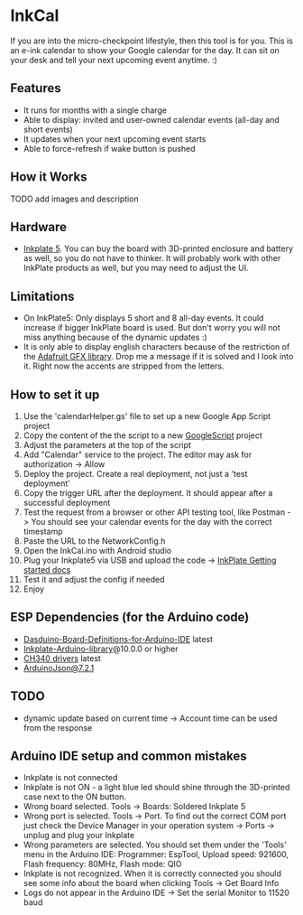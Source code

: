 # InkCal

If you are into the micro-checkpoint lifestyle, then this tool is for you.
This is an e-ink calendar to show your Google calendar for the day. It can sit on your desk and tell your next upcoming event anytime. :)

## Features
- It runs for months with a single charge
- Able to display: invited and user-owned calendar events (all-day and short events)
- It updates when your next upcoming event starts
- Able to force-refresh if wake button is pushed 

## How it Works
TODO add images and description

##  Hardware
- [Inkplate 5](https://soldered.com/product/soldered-inkplate-5-gen2/). You can buy the board with 3D-printed enclosure and battery as well, so you do not have to thinker. It will probably work with other  InkPlate products as well, but you may need to adjust the UI.

## Limitations
- On InkPlate5: Only displays 5 short and 8 all-day events. It could increase if bigger InkPlate board is used. But don't worry you will not miss anything because of the dynamic updates :)
- It is only able to display english characters because of the restriction of the [Adafruit GFX library](https://github.com/adafruit/Adafruit-GFX-Library). Drop me a message if it is solved and I look into it. Right now the accents are stripped from the letters.

## How to set it up
1. Use the 'calendarHelper.gs' file to set up a new Google App Script project
2. Copy the content of the the script to a new [GoogleScript](https://script.google.com/) project 
3. Adjust the parameters at the top of the script
4. Add "Calendar" service to the project. The editor may ask for authorization -> Allow
5. Deploy the project. Create a real deployment, not just a 'test deployment'
6. Copy the trigger URL after the deployment. It should appear after a successful deployment
7. Test the request from a browser or other API testing tool, like Postman -> You should see your calendar events for the day with the correct timestamp
8. Paste the URL to the NetworkConfig.h
9. Open the InkCal.ino with Android studio
10. Plug your Inkplate5 via USB and upload the code -> [InkPlate Getting started docs](https://inkplate.readthedocs.io/en/latest/get-started.html)
11. Test it and adjust the config if needed
12. Enjoy

## ESP Dependencies (for the Arduino code)
- [Dasduino-Board-Definitions-for-Arduino-IDE](https://github.com/SolderedElectronics/Dasduino-Board-Definitions-for-Arduino-IDE) latest
- [Inkplate-Arduino-library](https://github.com/SolderedElectronics/Inkplate-Arduino-library)@10.0.0 or higher
- [CH340 drivers](https://soldered.com/learn/ch340-driver-installation-croduino-basic3-nova2/) latest
- ArduinoJson@7.2.1

## TODO
- dynamic update based on current time -> Account time can be used from the response

## Arduino IDE setup and common mistakes
- Inkplate is not connected
- Inkplate is not ON - a light blue led should shine through the 3D-printed case next to the ON button.
- Wrong board selected. Tools -> Boards: Soldered Inkplate 5
- Wrong port is selected. Tools -> Port. To find out the correct COM port just check the Device Manager in your operation system -> Ports -> unplug and plug your Inkplate
- Wrong parameters are selected. You should set them under the 'Tools' menu in the Arduino IDE: Programmer: EspTool, Upload speed: 921600, Flash frequency: 80MHz, Flash mode: QIO
- Inkplate is not recognized. When it is correctly connected you should see some info about the board when clicking Tools -> Get Board Info
- Logs do not appear in the Arduino IDE -> Set the serial Monitor to 11520 baud